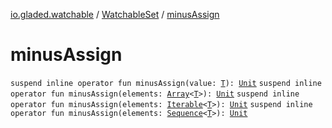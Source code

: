 [io.gladed.watchable](../index.md) / [WatchableSet](index.md) / [minusAssign](./minus-assign.md)

# minusAssign

`suspend inline operator fun minusAssign(value: `[`T`](index.md#T)`): `[`Unit`](https://kotlinlang.org/api/latest/jvm/stdlib/kotlin/-unit/index.html)
`suspend inline operator fun minusAssign(elements: `[`Array`](https://kotlinlang.org/api/latest/jvm/stdlib/kotlin/-array/index.html)`<`[`T`](index.md#T)`>): `[`Unit`](https://kotlinlang.org/api/latest/jvm/stdlib/kotlin/-unit/index.html)
`suspend inline operator fun minusAssign(elements: `[`Iterable`](https://kotlinlang.org/api/latest/jvm/stdlib/kotlin.collections/-iterable/index.html)`<`[`T`](index.md#T)`>): `[`Unit`](https://kotlinlang.org/api/latest/jvm/stdlib/kotlin/-unit/index.html)
`suspend inline operator fun minusAssign(elements: `[`Sequence`](https://kotlinlang.org/api/latest/jvm/stdlib/kotlin.sequences/-sequence/index.html)`<`[`T`](index.md#T)`>): `[`Unit`](https://kotlinlang.org/api/latest/jvm/stdlib/kotlin/-unit/index.html)